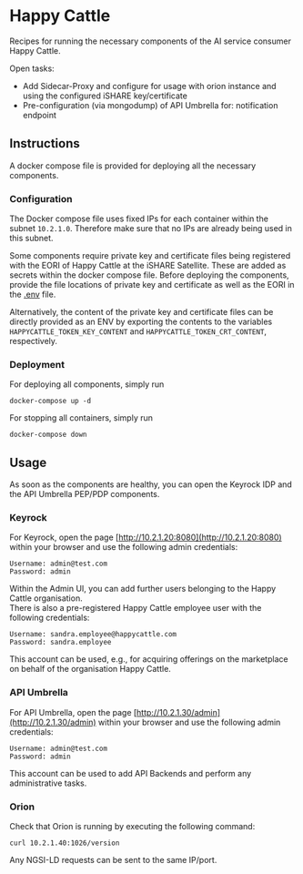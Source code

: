 # Happy Cattle

Recipes for running the necessary components of the AI service consumer Happy Cattle.

Open tasks:
* Add Sidecar-Proxy and configure for usage with orion instance and using the configured iSHARE key/certificate
* Pre-configuration (via mongodump) of API Umbrella for: notification endpoint



## Instructions

A docker compose file is provided for deploying all the necessary components. 



### Configuration

The Docker compose file uses fixed IPs for each container within the subnet `10.2.1.0`. Therefore make sure 
that no IPs are already being used in this subnet.

Some components require private key and certificate files being registered with the EORI of Happy Cattle at the 
iSHARE Satellite. These are added as secrets within the docker compose file. 
Before deploying the components, provide the file locations of private key and certificate as well as the EORI in 
the [.env](./.env) file.

Alternatively, the content of the private key and certificate files can be directly provided as an ENV by 
exporting the contents to the variables `HAPPYCATTLE_TOKEN_KEY_CONTENT` and `HAPPYCATTLE_TOKEN_CRT_CONTENT`, respectively.


### Deployment

For deploying all components, simply run
```shell
docker-compose up -d
```

For stopping all containers, simply run
```shell
docker-compose down
```



## Usage

As soon as the components are healthy, you can open the Keyrock IDP and the API Umbrella PEP/PDP components.


### Keyrock

For Keyrock, open the page [http://10.2.1.20:8080](http://10.2.1.20:8080) 
within your browser and use the following admin credentials: 
```
Username: admin@test.com
Password: admin
```
Within the Admin UI, you can add further users belonging to the Happy Cattle organisation.  
There is also a pre-registered Happy Cattle employee user with the following credentials:
```
Username: sandra.employee@happycattle.com
Password: sandra.employee
```
This account can be used, e.g., for acquiring offerings on the marketplace on behalf of the 
organisation Happy Cattle.


### API Umbrella

For API Umbrella, open the page [http://10.2.1.30/admin](http://10.2.1.30/admin) 
within your browser and use the following admin credentials: 
```
Username: admin@test.com
Password: admin
```
This account can be used to add API Backends and perform any administrative tasks.


### Orion

Check that Orion is running by executing the following command:
```shell
curl 10.2.1.40:1026/version
```
Any NGSI-LD requests can be sent to the same IP/port.



